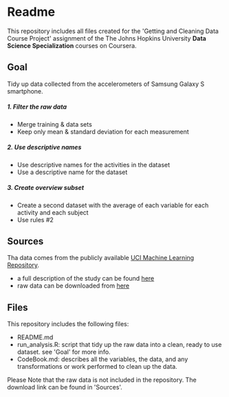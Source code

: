 
# Readme

This repository includes all files created for the 'Getting and Cleaning Data Course Project' assignment of 
the The Johns Hopkins University **Data Science Specialization** courses on Coursera.


## Goal

Tidy up data collected from the accelerometers of Samsung Galaxy S smartphone. 

##### 1. Filter the raw data
+ Merge training & data sets
+ Keep only mean & standard deviation for each measurement

##### 2. Use descriptive names
+ Use descriptive names for the activities in the dataset
+ Use a descriptive name for the dataset

##### 3. Create overview subset
+ Create a second dataset with the average of each variable for each activity and each subject
+ Use rules #2


## Sources

Tha data comes from the publicly available [UCI Machine Learning Repository](http://archive.ics.uci.edu/ml/index.html). 

+ a full description of the study can be found [here](http://archive.ics.uci.edu/ml/datasets/Human+Activity+Recognition+Using+Smartphones)
+ raw data can be downloaded from [here](https://d396qusza40orc.cloudfront.net/getdata%2Fprojectfiles%2FUCI%20HAR%20Dataset.zip)


## Files

This repository includes the following files:

+ README.md
+ run_analysis.R: script that tidy up the raw data into a clean, ready to use dataset. see 'Goal' for more info.
+ CodeBook.md: describes all the variables, the data, and any transformations or work performed to clean up the data.

Please Note that the raw data is not included in the repository. The download link can be found in 'Sources'.